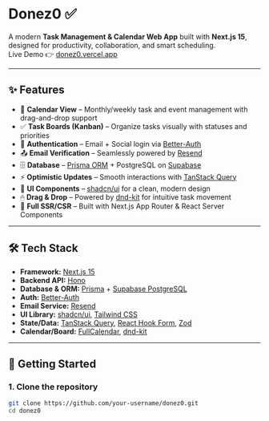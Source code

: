 # Donez0 ✅

A modern **Task Management & Calendar Web App** built with **Next.js 15**, designed for productivity, collaboration, and smart scheduling.  
Live Demo 👉 [donez0.vercel.app](https://donez0.vercel.app)

---

## ✨ Features
- 📅 **Calendar View** – Monthly/weekly task and event management with drag-and-drop support  
- ✅ **Task Boards (Kanban)** – Organize tasks visually with statuses and priorities  
- 🔐 **Authentication** – Email + Social login via [Better-Auth](https://better-auth.vercel.app)  
- 📤 **Email Verification** – Seamlessly powered by [Resend](https://resend.com)  
- 🗄 **Database** – [Prisma ORM](https://www.prisma.io) + PostgreSQL on [Supabase](https://supabase.com)  
- ⚡ **Optimistic Updates** – Smooth interactions with [TanStack Query](https://tanstack.com/query)  
- 🎨 **UI Components** – [shadcn/ui](https://ui.shadcn.com) for a clean, modern design  
- 🖱 **Drag & Drop** – Powered by [dnd-kit](https://dndkit.com) for intuitive task movement  
- 🔄 **Full SSR/CSR** – Built with Next.js App Router & React Server Components  

---

## 🛠 Tech Stack
- **Framework:** [Next.js 15](https://nextjs.org)  
- **Backend API:** [Hono](https://hono.dev)  
- **Database & ORM:** [Prisma](https://prisma.io) + [Supabase PostgreSQL](https://supabase.com)  
- **Auth:** [Better-Auth](https://better-auth.vercel.app)  
- **Email Service:** [Resend](https://resend.com)  
- **UI Library:** [shadcn/ui](https://ui.shadcn.com), [Tailwind CSS](https://tailwindcss.com)  
- **State/Data:** [TanStack Query](https://tanstack.com/query), [React Hook Form](https://react-hook-form.com), [Zod](https://zod.dev)  
- **Calendar/Board:** [FullCalendar](https://fullcalendar.io), [dnd-kit](https://dndkit.com)  

---

## 🚀 Getting Started

### 1. Clone the repository
```bash
git clone https://github.com/your-username/donez0.git
cd donez0
